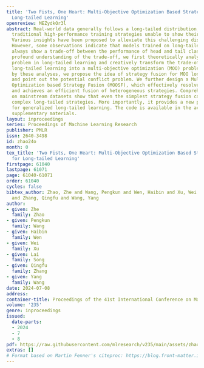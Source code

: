 ```yaml
---
title: 'Two Fists, One Heart: Multi-Objective Optimization Based Strategy Fusion for
  Long-tailed Learning'
openreview: MEZydkOr3l
abstract: Real-world data generally follows a long-tailed distribution, which makes
  traditional high-performance training strategies unable to show their usual effects.
  Various insights have been proposed to alleviate this challenging distribution.
  However, some observations indicate that models trained on long-tailed distributions
  always show a trade-off between the performance of head and tail classes. For a
  profound understanding of the trade-off, we first theoretically analyze the trade-off
  problem in long-tailed learning and creatively transform the trade-off problem in
  long-tailed learning into a multi-objective optimization (MOO) problem. Motivated
  by these analyses, we propose the idea of strategy fusion for MOO long-tailed learning
  and point out the potential conflict problem. We further design a Multi-Objective
  Optimization based Strategy Fusion (MOOSF), which effectively resolves conflicts,
  and achieves an efficient fusion of heterogeneous strategies. Comprehensive experiments
  on mainstream datasets show that even the simplest strategy fusion can outperform
  complex long-tailed strategies. More importantly, it provides a new perspective
  for generalized long-tailed learning. The code is available in the accompanying
  supplementary materials.
layout: inproceedings
series: Proceedings of Machine Learning Research
publisher: PMLR
issn: 2640-3498
id: zhao24o
month: 0
tex_title: 'Two Fists, One Heart: Multi-Objective Optimization Based Strategy Fusion
  for Long-tailed Learning'
firstpage: 61040
lastpage: 61071
page: 61040-61071
order: 61040
cycles: false
bibtex_author: Zhao, Zhe and Wang, Pengkun and Wen, Haibin and Xu, Wei and Song, Lai
  and Zhang, Qingfu and Wang, Yang
author:
- given: Zhe
  family: Zhao
- given: Pengkun
  family: Wang
- given: Haibin
  family: Wen
- given: Wei
  family: Xu
- given: Lai
  family: Song
- given: Qingfu
  family: Zhang
- given: Yang
  family: Wang
date: 2024-07-08
address:
container-title: Proceedings of the 41st International Conference on Machine Learning
volume: '235'
genre: inproceedings
issued:
  date-parts:
  - 2024
  - 7
  - 8
pdf: https://raw.githubusercontent.com/mlresearch/v235/main/assets/zhao24o/zhao24o.pdf
extras: []
# Format based on Martin Fenner's citeproc: https://blog.front-matter.io/posts/citeproc-yaml-for-bibliographies/
---
```

